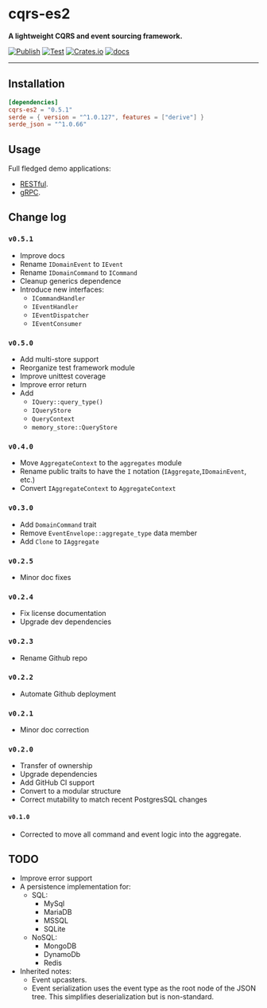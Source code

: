 # cqrs-es2

**A lightweight CQRS and event sourcing framework.**

[![Publish](https://github.com/brgirgis/cqrs-es2/actions/workflows/crates-io.yml/badge.svg)](https://github.com/brgirgis/cqrs-es2/actions/workflows/crates-io.yml)
[![Test](https://github.com/brgirgis/cqrs-es2/actions/workflows/rust-ci.yml/badge.svg)](https://github.com/brgirgis/cqrs-es2/actions/workflows/rust-ci.yml)
[![Crates.io](https://img.shields.io/crates/v/cqrs-es2)](https://crates.io/crates/cqrs-es2)
[![docs](https://img.shields.io/badge/API-docs-blue.svg)](https://docs.rs/cqrs-es2)

---

## Installation

```toml
[dependencies]
cqrs-es2 = "0.5.1"
serde = { version = "^1.0.127", features = ["derive"] }
serde_json = "^1.0.66"
```

## Usage

Full fledged demo applications:

- [RESTful](https://github.com/brgirgis/cqrs-restful-demo).
- [gRPC](https://github.com/brgirgis/cqrs-grpc-demo).

## Change log

### `v0.5.1`

- Improve docs
- Rename `IDomainEvent` to `IEvent`
- Rename `IDomainCommand` to `ICommand`
- Cleanup generics dependence
- Introduce new interfaces:
  - `ICommandHandler`
  - `IEventHandler`
  - `IEventDispatcher`
  - `IEventConsumer`

### `v0.5.0`

- Add multi-store support
- Reorganize test framework module
- Improve unittest coverage
- Improve error return
- Add
  - `IQuery::query_type()`
  - `IQueryStore`
  - `QueryContext`
  - `memory_store::QueryStore`

### `v0.4.0`

- Move `AggregateContext` to the `aggregates` module
- Rename public traits to have the `I` notation (`IAggregate`,`IDomainEvent`, etc.)
- Convert `IAggregateContext` to `AggregateContext`

### `v0.3.0`

- Add `DomainCommand` trait
- Remove `EventEnvelope::aggregate_type` data member
- Add `Clone` to `IAggregate`

### `v0.2.5`

- Minor doc fixes

### `v0.2.4`

- Fix license documentation
- Upgrade dev dependencies

### `v0.2.3`

- Rename Github repo

### `v0.2.2`

- Automate Github deployment

### `v0.2.1`

- Minor doc correction

### `v0.2.0`

- Transfer of ownership
- Upgrade dependencies
- Add GitHub CI support
- Convert to a modular structure
- Correct mutability to match recent PostgresSQL changes

#### `v0.1.0`

- Corrected to move all command and event logic into the aggregate.

## TODO

- Improve error support
- A persistence implementation for:
  - SQL:
    - MySql
    - MariaDB
    - MSSQL
    - SQLite
  - NoSQL:
    - MongoDB
    - DynamoDb
    - Redis
- Inherited notes:
  - Event upcasters.
  - Event serialization uses the event type as the root node of the JSON tree.
    This simplifies deserialization but is non-standard.
